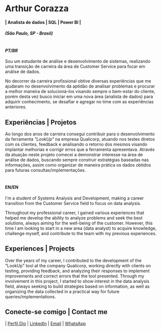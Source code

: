 # Arthur Corazza

#### | Analista de dados | SQL | Power BI | 
##### *(São Paulo, SP - Brasil)*
#
#### *PT/BR* 

Sou um estudante de análise e desenvolvimento de sistemas, realizando uma transição de carreira da área de Customer Service para focar em análise de dados. 

No decorrer da carreira profissional obtive diversas experiências que me ajudaram no desenvolvimento da aptidão de analisar problemas e procurar a melhor maneira de solucioná-los visando sempre o bem-estar do cliente, porém desta vez busco iniciar em uma nova área (analista de dados) para adquirir conhecimento, se desafiar e agregar no time com as experiências anteriores.

## Experiências | Projetos 
Ao longo dos anos de carreira consegui contribuir para o desenvolvimento da ferramenta *"LookUp"* na empresa Qualicorp, atuando nos testes diretos com os clientes, feedback e analisando o retorno dos mesmos visando implantar melhorias e corrigir erros que a ferramenta apresentava. Através da atuação neste projeto comecei a demonstrar interesse na área de análise de dados, buscando sempre construir estratégias baseadas nas informações, assim como organizar de maneira prática os dados obtidos para futuras consultas/implementações.
# 
#### EN/EN

I'm a student of Systems Analysis and Development, making a career transition from the Customer Service field to focus on data analysis.

Throughout my professional career, I gained various experiences that helped me develop the ability to analyze problems and seek the best solutions, always aiming for the well-being of the customer. However, this time I am looking to start in a new area (data analyst) to acquire knowledge, challenge myself, and contribute to the team with my previous experiences.

## Experiences | Projects
Over the years of my career, I contributed to the development of the "LookUp" tool at the company Qualicorp, working directly with clients on testing, providing feedback, and analyzing their responses to implement improvements and correct errors that the tool presented. Through my involvement in this project, I started to show interest in the data analysis field, always seeking to build strategies based on information, as well as organizing the data collected in a practical way for future queries/implementations.

## Conecte-se comigo | Contact me
| [Perfil Dio](https://github.com/ArthurCorazza) | [LinkedIn](https://www.linkedin.com/in/arthur-corazza/) | [Email](mailto:tuba.corazza@gmail.com) | [WhatsApp](https://wa.me/551161150448?text=)
